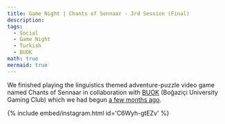 ```yaml
---
title: Game Night | Chants of Sennaar - 3rd Session (Final)
description:
tags:
  - Social
  - Game Night
  - Turkish
  - BUOK
math: true
mermaid: true
---
```


We finished playing the linguistics themed adventure-puzzle video game named Chants of Sennaar in collaboration with [BUOK](https://instagram.com/boun_buok) (Boğaziçi University Gaming Club) which we had begun [a few months ago](posts/chants-of-sennaar-1). 

{% include embed/instagram.html id='C6Wyh-gtEZv' %}